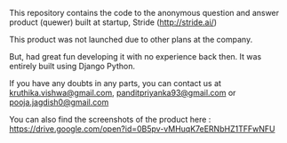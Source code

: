 This repository contains the code to the anonymous question and answer product (quewer) built at startup, Stride (http://stride.ai/)

This product was not launched due to other plans at the company. 

But, had great fun developing it with no experience back then. It was entirely built using Django Python. 

If you have any doubts in any parts, you can contact us at kruthika.vishwa@gmail.com, panditpriyanka93@gmail.com or pooja.jagdish0@gmail.com

You can also find the screenshots of the product here  : https://drive.google.com/open?id=0B5pv-vMHuqK7eERNbHZ1TFFwNFU
